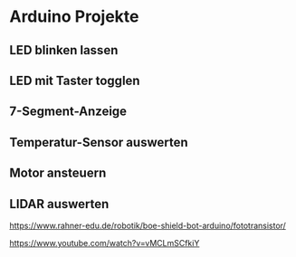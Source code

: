 # Arduino Projekte

## LED blinken lassen
## LED mit Taster togglen
## 7-Segment-Anzeige
## Temperatur-Sensor auswerten
## Motor ansteuern
## LIDAR auswerten

https://www.rahner-edu.de/robotik/boe-shield-bot-arduino/fototransistor/

https://www.youtube.com/watch?v=vMCLmSCfkiY